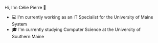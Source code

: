 Hi, I'm Célie Pierre 👋
- 💻 I'm currently working as an IT Specialist for the University of Maine System
- 🎓 I'm currently studying Computer Science at the University of Southern Maine
